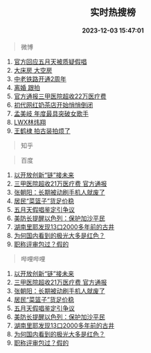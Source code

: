 <div align="center"><h2>实时热搜榜</h2><h4>2023-12-03 15:47:01</h4></div>

> 微博  

1. [官方回应五月天被质疑假唱](https://s.weibo.com/weibo?q=%23%E5%AE%98%E6%96%B9%E5%9B%9E%E5%BA%94%E4%BA%94%E6%9C%88%E5%A4%A9%E8%A2%AB%E8%B4%A8%E7%96%91%E5%81%87%E5%94%B1%23&t=31&band_rank=1&Refer=top)<br />
2. [大床房 大空房](https://s.weibo.com/weibo?q=%E5%A4%A7%E5%BA%8A%E6%88%BF%20%E5%A4%A7%E7%A9%BA%E6%88%BF&t=31&band_rank=2&Refer=top)<br />
3. [中老铁路开通2周年](https://s.weibo.com/weibo?q=%23%E4%B8%AD%E8%80%81%E9%93%81%E8%B7%AF%E5%BC%80%E9%80%9A2%E5%91%A8%E5%B9%B4%23&t=31&band_rank=3&Refer=top)<br />
4. [离婚 跟拍](https://s.weibo.com/weibo?q=%E7%A6%BB%E5%A9%9A%20%E8%B7%9F%E6%8B%8D&t=31&band_rank=4&Refer=top)<br />
5. [官方通报三甲医院超收22万医疗费](https://s.weibo.com/weibo?q=%23%E5%AE%98%E6%96%B9%E9%80%9A%E6%8A%A5%E4%B8%89%E7%94%B2%E5%8C%BB%E9%99%A2%E8%B6%85%E6%94%B622%E4%B8%87%E5%8C%BB%E7%96%97%E8%B4%B9%23&t=31&band_rank=5&Refer=top)<br />
6. [初代网红奶茶店开始悄悄倒闭](https://s.weibo.com/weibo?q=%23%E5%88%9D%E4%BB%A3%E7%BD%91%E7%BA%A2%E5%A5%B6%E8%8C%B6%E5%BA%97%E5%BC%80%E5%A7%8B%E6%82%84%E6%82%84%E5%80%92%E9%97%AD%23&t=31&band_rank=6&Refer=top)<br />
7. [孟美岐 年度最具突破女歌手](https://s.weibo.com/weibo?q=%E5%AD%9F%E7%BE%8E%E5%B2%90%20%E5%B9%B4%E5%BA%A6%E6%9C%80%E5%85%B7%E7%AA%81%E7%A0%B4%E5%A5%B3%E6%AD%8C%E6%89%8B&t=31&band_rank=7&Refer=top)<br />
8. [LWX林炜翔](https://s.weibo.com/weibo?q=LWX%E6%9E%97%E7%82%9C%E7%BF%94&t=31&band_rank=8&Refer=top)<br />
9. [王鹤棣 拍古装拍烦了](https://s.weibo.com/weibo?q=%E7%8E%8B%E9%B9%A4%E6%A3%A3%20%E6%8B%8D%E5%8F%A4%E8%A3%85%E6%8B%8D%E7%83%A6%E4%BA%86&t=31&band_rank=9&Refer=top)<br />

> 知乎  


> 百度  

1. [以开放创新“链”接未来](https://www.baidu.com/s?wd=%E4%BB%A5%E5%BC%80%E6%94%BE%E5%88%9B%E6%96%B0%E2%80%9C%E9%93%BE%E2%80%9D%E6%8E%A5%E6%9C%AA%E6%9D%A5&sa=fyb_news&rsv_dl=fyb_news)<br />
2. [三甲医院超收21万医疗费 官方通报](https://www.baidu.com/s?wd=%E4%B8%89%E7%94%B2%E5%8C%BB%E9%99%A2%E8%B6%85%E6%94%B621%E4%B8%87%E5%8C%BB%E7%96%97%E8%B4%B9+%E5%AE%98%E6%96%B9%E9%80%9A%E6%8A%A5&sa=fyb_news&rsv_dl=fyb_news)<br />
3. [张朝阳：长期被动刷手机人就废了](https://www.baidu.com/s?wd=%E5%BC%A0%E6%9C%9D%E9%98%B3%EF%BC%9A%E9%95%BF%E6%9C%9F%E8%A2%AB%E5%8A%A8%E5%88%B7%E6%89%8B%E6%9C%BA%E4%BA%BA%E5%B0%B1%E5%BA%9F%E4%BA%86&sa=fyb_news&rsv_dl=fyb_news)<br />
4. [居民“菜篮子”货足价稳](https://www.baidu.com/s?wd=%E5%B1%85%E6%B0%91%E2%80%9C%E8%8F%9C%E7%AF%AE%E5%AD%90%E2%80%9D%E8%B4%A7%E8%B6%B3%E4%BB%B7%E7%A8%B3&sa=fyb_news&rsv_dl=fyb_news)<br />
5. [五月天假唱鉴定引争议](https://www.baidu.com/s?wd=%E4%BA%94%E6%9C%88%E5%A4%A9%E5%81%87%E5%94%B1%E9%89%B4%E5%AE%9A%E5%BC%95%E4%BA%89%E8%AE%AE&sa=fyb_news&rsv_dl=fyb_news)<br />
6. [美防长提醒以色列：保护加沙平民](https://www.baidu.com/s?wd=%E7%BE%8E%E9%98%B2%E9%95%BF%E6%8F%90%E9%86%92%E4%BB%A5%E8%89%B2%E5%88%97%EF%BC%9A%E4%BF%9D%E6%8A%A4%E5%8A%A0%E6%B2%99%E5%B9%B3%E6%B0%91&sa=fyb_news&rsv_dl=fyb_news)<br />
7. [湖南里耶发现13口2000多年前的古井](https://www.baidu.com/s?wd=%E6%B9%96%E5%8D%97%E9%87%8C%E8%80%B6%E5%8F%91%E7%8E%B013%E5%8F%A32000%E5%A4%9A%E5%B9%B4%E5%89%8D%E7%9A%84%E5%8F%A4%E4%BA%95&sa=fyb_news&rsv_dl=fyb_news)<br />
8. [为何国内看到的极光大多是红色？](https://www.baidu.com/s?wd=%E4%B8%BA%E4%BD%95%E5%9B%BD%E5%86%85%E7%9C%8B%E5%88%B0%E7%9A%84%E6%9E%81%E5%85%89%E5%A4%A7%E5%A4%9A%E6%98%AF%E7%BA%A2%E8%89%B2%EF%BC%9F&sa=fyb_news&rsv_dl=fyb_news)<br />
9. [职称评审包过？假的](https://www.baidu.com/s?wd=%E8%81%8C%E7%A7%B0%E8%AF%84%E5%AE%A1%E5%8C%85%E8%BF%87%EF%BC%9F%E5%81%87%E7%9A%84&sa=fyb_news&rsv_dl=fyb_news)<br />

> 哔哩哔哩  

1. [以开放创新“链”接未来](https://www.baidu.com/s?wd=%E4%BB%A5%E5%BC%80%E6%94%BE%E5%88%9B%E6%96%B0%E2%80%9C%E9%93%BE%E2%80%9D%E6%8E%A5%E6%9C%AA%E6%9D%A5&sa=fyb_news&rsv_dl=fyb_news)<br />
2. [三甲医院超收21万医疗费 官方通报](https://www.baidu.com/s?wd=%E4%B8%89%E7%94%B2%E5%8C%BB%E9%99%A2%E8%B6%85%E6%94%B621%E4%B8%87%E5%8C%BB%E7%96%97%E8%B4%B9+%E5%AE%98%E6%96%B9%E9%80%9A%E6%8A%A5&sa=fyb_news&rsv_dl=fyb_news)<br />
3. [张朝阳：长期被动刷手机人就废了](https://www.baidu.com/s?wd=%E5%BC%A0%E6%9C%9D%E9%98%B3%EF%BC%9A%E9%95%BF%E6%9C%9F%E8%A2%AB%E5%8A%A8%E5%88%B7%E6%89%8B%E6%9C%BA%E4%BA%BA%E5%B0%B1%E5%BA%9F%E4%BA%86&sa=fyb_news&rsv_dl=fyb_news)<br />
4. [居民“菜篮子”货足价稳](https://www.baidu.com/s?wd=%E5%B1%85%E6%B0%91%E2%80%9C%E8%8F%9C%E7%AF%AE%E5%AD%90%E2%80%9D%E8%B4%A7%E8%B6%B3%E4%BB%B7%E7%A8%B3&sa=fyb_news&rsv_dl=fyb_news)<br />
5. [五月天假唱鉴定引争议](https://www.baidu.com/s?wd=%E4%BA%94%E6%9C%88%E5%A4%A9%E5%81%87%E5%94%B1%E9%89%B4%E5%AE%9A%E5%BC%95%E4%BA%89%E8%AE%AE&sa=fyb_news&rsv_dl=fyb_news)<br />
6. [美防长提醒以色列：保护加沙平民](https://www.baidu.com/s?wd=%E7%BE%8E%E9%98%B2%E9%95%BF%E6%8F%90%E9%86%92%E4%BB%A5%E8%89%B2%E5%88%97%EF%BC%9A%E4%BF%9D%E6%8A%A4%E5%8A%A0%E6%B2%99%E5%B9%B3%E6%B0%91&sa=fyb_news&rsv_dl=fyb_news)<br />
7. [湖南里耶发现13口2000多年前的古井](https://www.baidu.com/s?wd=%E6%B9%96%E5%8D%97%E9%87%8C%E8%80%B6%E5%8F%91%E7%8E%B013%E5%8F%A32000%E5%A4%9A%E5%B9%B4%E5%89%8D%E7%9A%84%E5%8F%A4%E4%BA%95&sa=fyb_news&rsv_dl=fyb_news)<br />
8. [为何国内看到的极光大多是红色？](https://www.baidu.com/s?wd=%E4%B8%BA%E4%BD%95%E5%9B%BD%E5%86%85%E7%9C%8B%E5%88%B0%E7%9A%84%E6%9E%81%E5%85%89%E5%A4%A7%E5%A4%9A%E6%98%AF%E7%BA%A2%E8%89%B2%EF%BC%9F&sa=fyb_news&rsv_dl=fyb_news)<br />
9. [职称评审包过？假的](https://www.baidu.com/s?wd=%E8%81%8C%E7%A7%B0%E8%AF%84%E5%AE%A1%E5%8C%85%E8%BF%87%EF%BC%9F%E5%81%87%E7%9A%84&sa=fyb_news&rsv_dl=fyb_news)<br />
